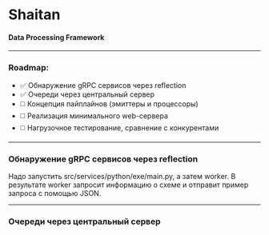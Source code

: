 # Shaitan

#### Data Processing Framework

---

### Roadmap:

- ✅ Обнаружение gRPC сервисов через reflection
- ✅ Очереди через центральный сервер
- ◻️ Концепция пайплайнов (эмиттеры и процессоры)
- ◻️ Реализация минимального web-сервера
- ◻️ Нагрузочное тестирование, сравнение с конкурентами

---

### Обнаружение gRPC сервисов через reflection

Надо запустить src/services/python/exe/main.py, а затем worker.
В результате worker запросит информацию о схеме и отправит пример
запроса с помощью JSON.

---

### Очереди через центральный сервер


